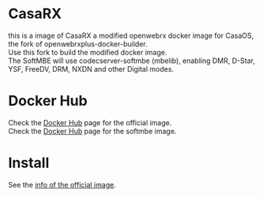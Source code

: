 # CasaRX
this is a image of CasaRX a modified openwebrx docker image for CasaOS,
the fork of openwebrxplus-docker-builder.  
Use this fork to build the modified docker image.  
The SoftMBE will use codecserver-softmbe (mbelib), enabling DMR, D-Star, YSF, FreeDV, DRM, NXDN and other Digital modes.

# Docker Hub
Check the [Docker Hub](https://hub.docker.com/r/slechev/openwebrxplus) page for the official image.  
Check the [Docker Hub](https://hub.docker.com/r/slechev/openwebrxplus-softmbe) page for the softmbe image.

# Install
See the [info of the official image](https://hub.docker.com/r/slechev/openwebrxplus).

